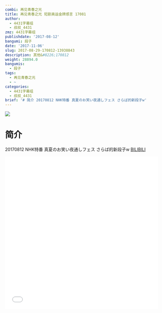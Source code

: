 ```yaml
---
combi: 再见青春之光
title: 再见青春之光 短剧奥运金牌感言 17081
author:
  - 4431字幕组
  - 叔叔_4431
zmz: 4431字幕组
publishdate: '2017-08-12'
bangumi: 段子
date: '2017-11-06'
slug: 2017-08-29-170812-13938843
description: 其他&#8226;170812
weight: 28894.0
bangumis:
  - 段子
tags:
  - 再见青春之光
  - ~
categories:
  - 4431字幕组
  - 叔叔_4431
brief: '# 简介 20170812 NHK特番 真夏のお笑い夜通しフェス さらば的新段子w'
---
```

![](https://i.imgur.com/Drr8hQg.png)
# 简介  
20170812 NHK特番 真夏のお笑い夜通しフェス
さらば的新段子w
  [BILIBILI](https://www.bilibili.com/video/av13938843/)

  <iframe src="//www.bilibili.com/blackboard/player.html?aid=13938843" width="100%" height="500" frameborder="0" allowfullscreen="allowfullscreen"></iframe>
